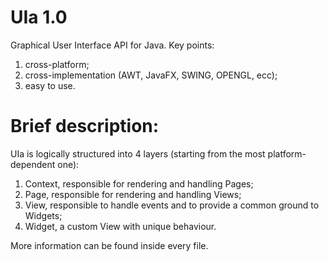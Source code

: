 # UIa 1.0
Graphical User Interface API for Java.
Key points:
1) cross-platform;
2) cross-implementation (AWT, JavaFX, SWING, OPENGL, ecc);
3) easy to use.

# Brief description:

UIa is logically structured into 4 layers (starting from the most platform-dependent one):
1) Context, responsible for rendering and handling Pages;
2) Page,    responsible for rendering and handling Views;
3) View,    responsible to handle events and to provide a common ground to Widgets;
4) Widget,  a custom View with unique behaviour.

More information can be found inside every file.
